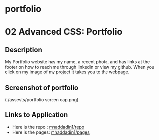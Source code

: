 # portfolio

# 02 Advanced CSS: Portfolio

## Description

My Portfolio website has my name, a recent photo, and has links at the footer on how to reach me through linkedin or view my github. When you click on my image of my project it takes you to the webpage.

## Screenshot of portfolio

(./assests/portfolio screen cap.png)

## Links to Application

- Here is the repo : [mhaddadin1/repo](https://github.com/mhaddadin1/portfolio)
- Here is the pages: [mhaddadin1/pages](https://mhaddadin1.github.io/portfolio/)
